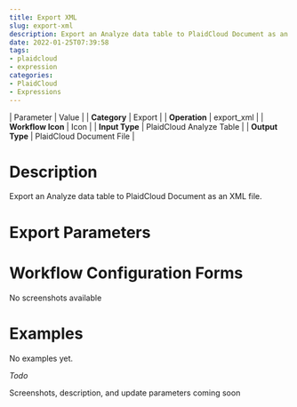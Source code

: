 ```yaml
---
title: Export XML
slug: export-xml
description: Export an Analyze data table to PlaidCloud Document as an XML file
date: 2022-01-25T07:39:58
tags:
- plaidcloud
- expression
categories:
- PlaidCloud
- Expressions
---
```





| Parameter | Value |
| **Category** | Export |
| **Operation** | export\_xml |
| **Workflow Icon** | Icon |
| **Input Type** | PlaidCloud Analyze Table |
| **Output Type** | PlaidCloud Document File |

# Description


Export an Analyze data table to PlaidCloud Document as an XML file.



# Export Parameters



# Workflow Configuration Forms


No screenshots available



# Examples


No examples yet.



*Todo*


Screenshots, description, and update parameters coming soon

